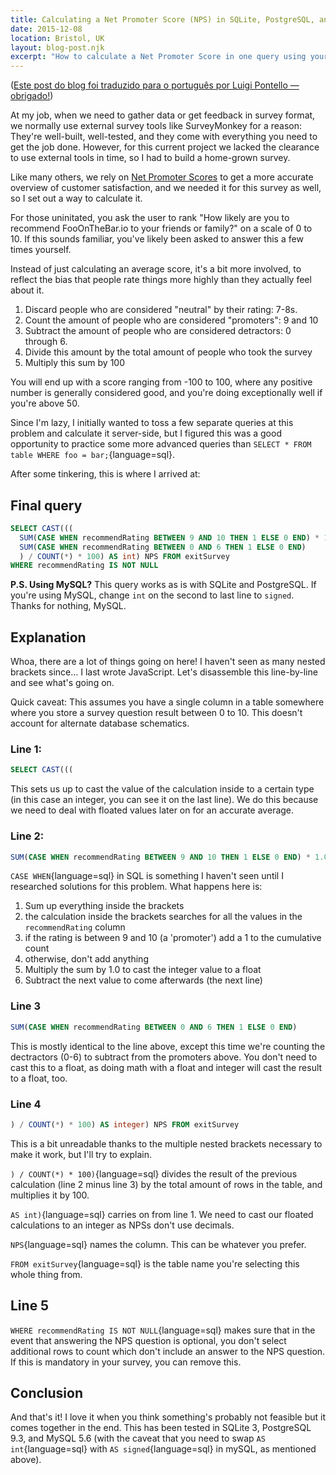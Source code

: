 ```yaml
---
title: Calculating a Net Promoter Score (NPS) in SQLite, PostgreSQL, and MySQL
date: 2015-12-08
location: Bristol, UK
layout: blog-post.njk
excerpt: "How to calculate a Net Promoter Score in one query using your favourite SQL-based DBMS."
---
```


<p lang="pt">(<a href="https://medium.com/luigipontello/como-calcular-o-nps-com-mysql-444a177ffe3b">Este post do blog foi traduzido para o português por Luigi Pontello — obrigado!</a>)</p>

At my job, when we need to gather data or get feedback in survey format, we normally use external survey tools like SurveyMonkey for a reason: They're well-built, well-tested, and they come with everything you need to get the job done. However, for this current project we lacked the clearance to use external tools in time, so I had to build a home-grown survey.

Like many others, we rely on [Net Promoter Scores](https://www.netpromoter.com/know/) to get a more accurate overview of customer satisfaction, and we needed it for this survey as well, so I set out a way to calculate it.

For those uninitated, you ask the user to rank "How likely are you to recommend FooOnTheBar.io to your friends or family?" on a scale of 0 to 10. If this sounds familiar, you've likely been asked to answer this a few times yourself.

Instead of just calculating an average score, it's a bit more involved, to reflect the bias that people rate things more highly than they actually feel about it.

1) Discard people who are considered "neutral" by their rating: 7-8s.
2) Count the amount of people who are considered "promoters": 9 and 10
3) Subtract the amount of people who are considered detractors: 0 through 6.
4) Divide this amount by the total amount of people who took the survey
5) Multiply this sum by 100

You will end up with a score ranging from -100 to 100, where any positive number is generally considered good, and you're doing exceptionally well if you're above 50.

Since I'm lazy, I initially wanted to toss a few separate queries at this problem and calculate it server-side, but I figured this was a good opportunity to practice some more advanced queries than `SELECT * FROM table WHERE foo = bar;`{language=sql}.

After some tinkering, this is where I arrived at:

## Final query

```sql
SELECT CAST(((
  SUM(CASE WHEN recommendRating BETWEEN 9 AND 10 THEN 1 ELSE 0 END) * 1.0 -
  SUM(CASE WHEN recommendRating BETWEEN 0 AND 6 THEN 1 ELSE 0 END)
  ) / COUNT(*) * 100) AS int) NPS FROM exitSurvey
WHERE recommendRating IS NOT NULL
```

**P.S. Using MySQL?** This query works as is with SQLite and PostgreSQL. If you're using MySQL, change `int` on the second to last line to `signed`. Thanks for nothing, MySQL.

## Explanation
Whoa, there are a lot of things going on here! I haven't seen as many nested brackets since… I last wrote JavaScript. Let's disassemble this line-by-line and see what's going on.

Quick caveat: This assumes you have a single column in a table somewhere where you store a survey question result between 0 to 10. This doesn't account for alternate database schematics.

### Line 1:
```sql
SELECT CAST(((
```

This sets us up to cast the value of the calculation inside to a certain type (in this case an integer, you can see it on the last line). We do this because we need to deal with floated values later on for an accurate average.

### Line 2:

```sql
SUM(CASE WHEN recommendRating BETWEEN 9 AND 10 THEN 1 ELSE 0 END) * 1.0 -
```

`CASE WHEN`{language=sql} in SQL is something I haven't seen until I researched solutions for this problem. What happens here is:

1) Sum up everything inside the brackets
2) the calculation inside the brackets searches for all the values in the `recommendRating` column
3) if the rating is between 9 and 10 (a 'promoter') add a 1 to the cumulative count
4) otherwise, don't add anything
5) Multiply the sum by 1.0 to cast the integer value to a float
6) Subtract the next value to come afterwards (the next line)

### Line 3

```sql
SUM(CASE WHEN recommendRating BETWEEN 0 AND 6 THEN 1 ELSE 0 END)
```

This is mostly identical to the line above, except this time we're counting the dectractors (0-6) to subtract from the promoters above. You don't need to cast this to a float, as doing math with a float and integer will cast the result to a float, too.

### Line 4

```sql
) / COUNT(*) * 100) AS integer) NPS FROM exitSurvey
```

This is a bit unreadable thanks to the multiple nested brackets necessary to make it work, but I'll try to explain.

`) / COUNT(*) * 100)`{language=sql} divides the result of the previous calculation (line 2 minus line 3) by the total amount of rows in the table, and multiplies it by 100.

`AS int)`{language=sql} carries on from line 1. We need to cast our floated calculations to an integer as NPSs don't use decimals.

`NPS`{language=sql} names the column. This can be whatever you prefer.

`FROM exitSurvey`{language=sql} is the table name you're selecting this whole thing from.

## Line 5
`WHERE recommendRating IS NOT NULL`{language=sql} makes sure that in the event that answering the NPS question is optional, you don't select additional rows to count which don't include an answer to the NPS question. If this is mandatory in your survey, you can remove this.

## Conclusion
And that's it! I love it when you think something's probably not feasible but it comes together in the end. This has been tested in SQLite 3, PostgreSQL 9.3, and MySQL 5.6 (with the caveat that you need to swap `AS int`{language=sql} with `AS signed`{language=sql} in mySQL, as mentioned above).
